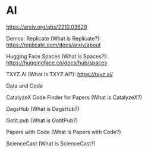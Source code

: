 # AI
https://arxiv.org/abs/2210.03629

Demos:
Replicate (What is Replicate?): https://replicate.com/docs/arxiv/about

Hugging Face Spaces (What is Spaces?): https://huggingface.co/docs/hub/spaces

TXYZ.AI (What is TXYZ.AI?): https://txyz.ai/

Data and Code

CatalyzeX Code Finder for Papers (What is CatalyzeX?)

DagsHub (What is DagsHub?)

Gotit.pub (What is GotitPub?)

Papers with Code (What is Papers with Code?)

ScienceCast (What is ScienceCast?)
